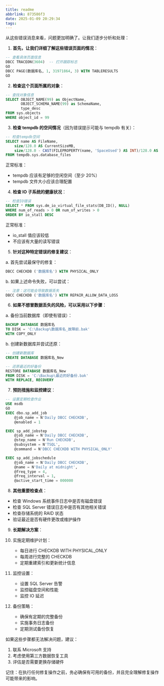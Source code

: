 ```yaml
---
title: readme
abbrlink: 873586f3
date: 2025-01-09 20:29:34
tags:
---
```


从这些错误消息来看，问题更加明确了。让我们逐步分析和处理：

1. **首先，让我们详细了解这些错误页面的情况**：

```sql
-- 查看具体页面信息
DBCC TRACEON(3604)  -- 打开跟踪标志
GO
DBCC PAGE(数据库名, 1, 31971864, 3) WITH TABLERESULTS
GO
```

2. **检查这个页面所属的对象**：

```sql
-- 查找对象信息
SELECT OBJECT_NAME(99) as ObjectName,
       OBJECT_SCHEMA_NAME(99) as SchemaName,
       type_desc
FROM sys.objects
WHERE object_id = 99
```

3. **检查 tempdb 的空间情况**（因为错误提示可能与 tempdb 有关）：

```sql
-- 检查tempdb空间
SELECT name AS FileName,
    size/128.0 AS CurrentSizeMB,
    size/128.0 - CAST(FILEPROPERTY(name, 'SpaceUsed') AS INT)/128.0 AS FreeSpaceMB
FROM tempdb.sys.database_files
```

正常标准：

- tempdb 应该有足够的空闲空间（至少 20%）
- tempdb 文件大小应该合理配置

4. **检查 IO 子系统的健康状况**：

```sql
-- 检查IO错误
SELECT * FROM sys.dm_io_virtual_file_stats(DB_ID(), NULL)
WHERE num_of_reads > 0 OR num_of_writes > 0
ORDER BY io_stall DESC
```

正常标准：

- io_stall 值应该较低
- 不应该有大量的读写错误

5. **针对这种特定错误的修复建议**：

a. 首先尝试最保守的修复：

```sql
DBCC CHECKDB ('数据库名') WITH PHYSICAL_ONLY
```

b. 如果上述命令失败，可以尝试：

```sql
-- 注意：这可能会导致数据丢失
DBCC CHECKDB ('数据库名') WITH REPAIR_ALLOW_DATA_LOSS
```

6. **如果不想冒数据丢失的风险，可以采用以下步骤**：

a. 备份当前数据库（即使有错误）：

```sql
BACKUP DATABASE 数据库名
TO DISK = 'C:\Backup\数据库名_故障前.bak'
WITH COPY_ONLY
```

b. 创建新数据库并尝试还原：

```sql
-- 创建新数据库
CREATE DATABASE 数据库名_New

-- 还原最近的好备份
RESTORE DATABASE 数据库名_New
FROM DISK = 'C:\Backup\最近的好备份.bak'
WITH REPLACE, RECOVERY
```

7. **预防措施和监控建议**：

```sql
-- 设置定期检查作业
USE msdb
GO
EXEC dbo.sp_add_job
    @job_name = N'Daily DBCC CHECKDB',
    @enabled = 1

EXEC sp_add_jobstep
    @job_name = N'Daily DBCC CHECKDB',
    @step_name = N'Run CHECKDB',
    @subsystem = N'TSQL',
    @command = N'DBCC CHECKDB WITH PHYSICAL_ONLY'

EXEC sp_add_jobschedule
    @job_name = N'Daily DBCC CHECKDB',
    @name = N'Daily at midnight',
    @freq_type = 4,
    @freq_interval = 1,
    @active_start_time = 000000
```

8. **其他重要检查点**：

- 检查 Windows 系统事件日志中是否有磁盘错误
- 检查 SQL Server 错误日志中是否有其他相关错误
- 检查存储系统的 RAID 状态
- 验证最近是否有硬件更改或维护操作

9. **长期解决方案**：

1. 实施定期维护计划：

   - 每日进行 CHECKDB WITH PHYSICAL_ONLY
   - 每周进行完整的 CHECKDB
   - 定期重建索引和更新统计信息

1. 监控设置：

   - 设置 SQL Server 告警
   - 监控磁盘空间和性能
   - 监控 IO 延迟

1. 备份策略：
   - 确保有定期的完整备份
   - 实施事务日志备份
   - 定期测试备份恢复

如果这些步骤都无法解决问题，建议：

1. 联系 Microsoft 支持
2. 考虑使用第三方数据恢复工具
3. 评估是否需要更换存储硬件

记住：在执行任何修复操作之前，务必确保有可用的备份，并且完全理解修复操作可能带来的影响。
